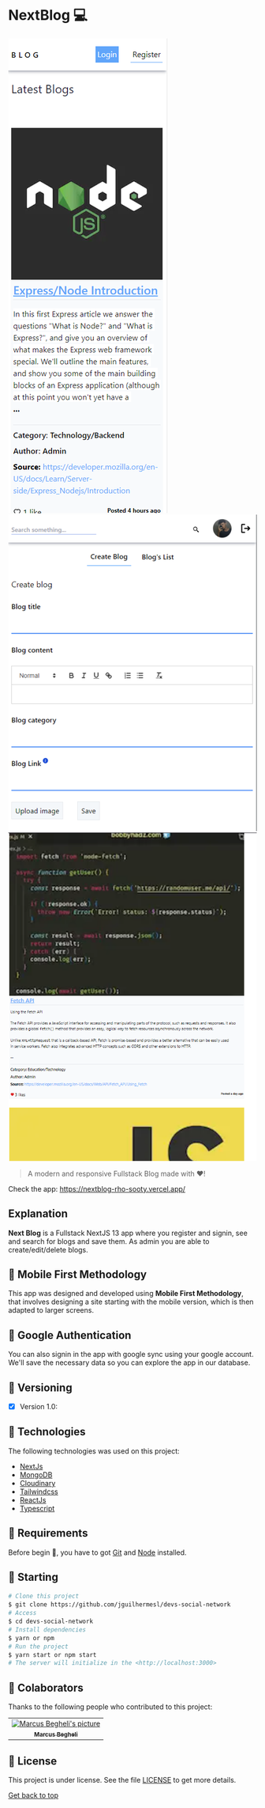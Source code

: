 # NextBlog 💻

<img src="public/nextblog-mock1.png" />
<img src="public/nextblog-mock2.png" />
<img src="public/nextblog-mock3.png" />

>  A modern and responsive Fullstack Blog made with ❤️!

Check the app: <a href="https://nextblog-rho-sooty.vercel.app/" target="_blank" rel="noopener noreferrer">https://nextblog-rho-sooty.vercel.app/</a><br>

## Explanation

**Next Blog** is a Fullstack NextJS 13 app where you register and signin, see and search for blogs and save them. As admin you are able to create/edit/delete blogs.

## 📱 Mobile First Methodology

This app was designed and developed using **Mobile First Methodology**, that involves designing a site starting with the mobile version, which is then adapted to larger screens.

## 🔐 Google Authentication

You can also signin in the app with google sync using your google account. We'll save the necessary data so you can explore the app in our database.


## 🔧 Versioning
- [x] Version 1.0:

## :rocket: Technologies ##

The following technologies was used on this project:

- [NextJs](https://nextjs.org/)
- [MongoDB](https://www.mongodb.com/docs/)
- [Cloudinary](https://cloudinary.com/)
- [Tailwindcss](https://tailwindcss.com/)
- [ReactJs](https://pt-br.reactjs.org/)
- [Typescript](https://www.typescriptlang.org/)

## :closed_book: Requirements ##

Before begin :checkered_flag:, you have to got [Git](https://git-scm.com) and [Node](https://nodejs.org/en/) installed.

## :checkered_flag: Starting ##

```bash
# Clone this project
$ git clone https://github.com/jguilhermesl/devs-social-network
# Access
$ cd devs-social-network
# Install dependencies
$ yarn or npm 
# Run the project
$ yarn start or npm start 
# The server will initialize in the <http://localhost:3000>
```
## 🤝 Colaborators

Thanks to the following people who contributed to this project:

<table>
  <tr>
    <td align="center">
      <a href="#">
        <img src="https://github.com/marcusvinicius0.png" width="160px;" alt="Marcus Begheli's picture"/><br>
          <sub>
            <b>Marcus Begheli</b>
          </sub>
        </a>
      </td>
  </tr>
</table>

## 📝 License

This project is under license. See the file [LICENSE](LICENSE.md) to get more details.

<a href="#top">Get back to top</a>
